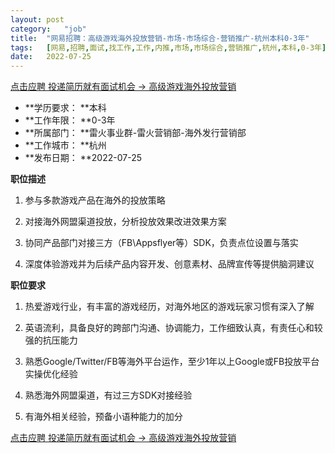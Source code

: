 ```yaml
---
layout:	post
category:	"job"
title:	"网易招聘：高级游戏海外投放营销-市场-市场综合-营销推广-杭州本科0-3年"
tags:	[网易,招聘,面试,找工作,工作,内推,市场,市场综合,营销推广,杭州,本科,0-3年]
date:	2022-07-25
---
```


[点击应聘 投递简历就有面试机会 ->  高级游戏海外投放营销](http://mobile.bole.netease.com/bole/boleDetail?id=38778&employeeId=346f03c3cda5f04c&key=all)



- **学历要求： **本科
- **工作年限： **0-3年
- **所属部门： **雷火事业群-雷火营销部-海外发行营销部
- **工作城市： **杭州
- **发布日期： **2022-07-25



**职位描述**

1. 参与多款游戏产品在海外的投放策略

2. 对接海外网盟渠道投放，分析投放效果改进效果方案

3. 协同产品部门对接三方（FB\Appsflyer等）SDK，负责点位设置与落实

4. 深度体验游戏并为后续产品内容开发、创意素材、品牌宣传等提供脑洞建议



**职位要求**

1. 热爱游戏行业，有丰富的游戏经历，对海外地区的游戏玩家习惯有深入了解

2. 英语流利，具备良好的跨部门沟通、协调能力，工作细致认真，有责任心和较强的抗压能力

3. 熟悉Google/Twitter/FB等海外平台运作，至少1年以上Google或FB投放平台实操优化经验

4. 熟悉海外网盟渠道，有过三方SDK对接经验

5. 有海外相关经验，预备小语种能力的加分



[点击应聘 投递简历就有面试机会 ->  高级游戏海外投放营销](http://mobile.bole.netease.com/bole/boleDetail?id=38778&employeeId=346f03c3cda5f04c&key=all)